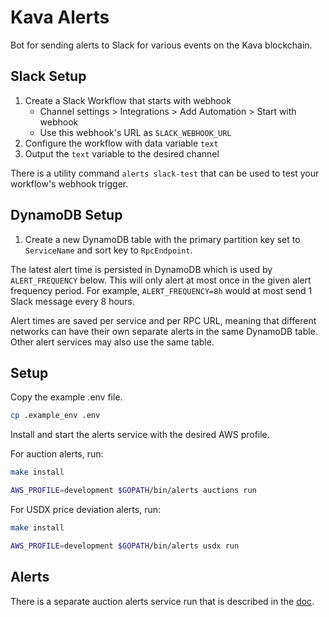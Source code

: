 # Kava Alerts

Bot for sending alerts to Slack for various events on the Kava blockchain.

## Slack Setup

1. Create a Slack Workflow that starts with webhook
   * Channel settings > Integrations > Add Automation > Start with webhook
   * Use this webhook's URL as `SLACK_WEBHOOK_URL`
2. Configure the workflow with data variable `text`
3. Output the `text` variable to the desired channel

There is a utility command `alerts slack-test` that can be used to test your workflow's webhook trigger.

## DynamoDB Setup

1. Create a new DynamoDB table with the primary partition key set to
   `ServiceName` and sort key to `RpcEndpoint`.

The latest alert time is persisted in DynamoDB which is used by
`ALERT_FREQUENCY` below. This will only alert at most once in the given alert
frequency period. For example, `ALERT_FREQUENCY=8h` would at most send 1 Slack
message every 8 hours.

Alert times are saved per service and per RPC URL, meaning that different
networks can have their own separate alerts in the same DynamoDB table. Other
alert services may also use the same table.

## Setup

Copy the example .env file.

```bash
cp .example_env .env
```

Install and start the alerts service with the desired AWS profile.

For auction alerts, run:

```bash
make install

AWS_PROFILE=development $GOPATH/bin/alerts auctions run
```

For USDX price deviation alerts, run:

```bash
make install

AWS_PROFILE=development $GOPATH/bin/alerts usdx run
```

## Alerts

There is a separate auction alerts service run that is described in the [doc](./auctions/README.md).